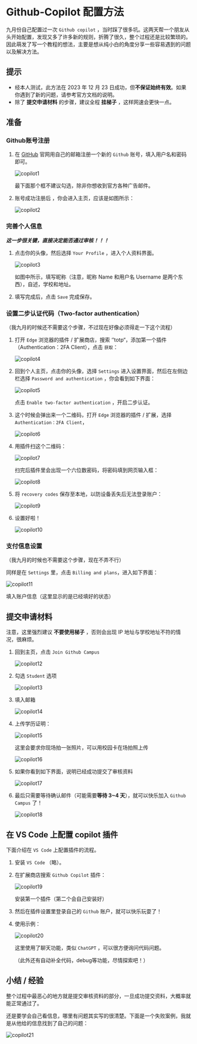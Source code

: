 # Github-Copilot 配置方法

九月份自己配置过一次 `Github copilot` ，当时踩了很多坑。这两天帮一个朋友从头开始配置，发现又多了许多新的规则，折腾了很久，整个过程还是比较繁琐的。因此萌发了写一个教程的想法，主要是想从纯小白的角度分享一些容易遇到的问题以及解决方法。

## 提示

- 经本人测试，此方法在 2023 年 12 月 23 日成功，但**不保证始终有效**。如果你遇到了新的问题，请参考官方文档的说明。
- 除了 **提交申请材料** 的步骤，建议全程 **挂梯子** ，这样网速会更快一点。

## 准备

### Github账号注册

1. 在 [GitHub](https://github.com/) 官网用自己的邮箱注册一个新的 `Github` 账号，填入用户名和密码即可。

   ![copilot1](assets/copilot1.png)

   最下面那个框不建议勾选，除非你想收到官方各种广告邮件。

2. 账号成功注册后 ，你会进入主页，应该是如图所示：

   ![copilot2](assets/copilot2.png)

### 完善个人信息

***这一步很关键，直接决定能否通过审核！！！***

1. 点击你的头像，然后选择 `Your Profile` ，进入个人资料界面。

   ![copilot3](assets/copilot3.png)

   如图中所示，填写昵称（注意，昵称 Name 和用户名 Username 是两个东西），自述，学校和地址。

2. 填写完成后，点击 `Save` 完成保存。

### 设置二步认证代码（Two-factor authentication）

（我九月的时候还不需要这个步骤，不过现在好像必须得走一下这个流程）

1. 打开 `Edge` 浏览器的插件 / 扩展商店，搜索 ‘’totp“，添加第一个插件（Authentication：2FA Client），点击 `获取`：

   ![copilot4](assets/copilot4.png)

2. 回到个人主页，点击你的头像，选择 `Settings` 进入设置界面，然后在左侧边栏选择 `Password and authentication` ，你会看到如下界面：

   ![copilot5](assets/copilot5.png)

   点击 `Enable two-factor authentication` ，开启二步认证。

3. 这个时候会弹出来一个二维码，打开 `Edge` 浏览器的插件 / 扩展，选择 `Authentication：2FA Client`，

   ![copilot6](assets/copilot6.png)

4. 用插件扫这个二维码：

   ![copilot7](assets/copilot7.png)

   扫完后插件里会出现一个六位数密码，将密码填到网页输入框：

   ![copilot8](assets/copilot8.png)

5. 将 `recovery codes` 保存至本地，以防设备丢失后无法登录账户：

   ![copilot9](assets/copilot9.png)

6. 设置好啦！

   ![copilot10](assets/copilot10.png)

### 支付信息设置

（我九月的时候也不需要这个步骤，现在不弄不行）

同样是在 `Settings` 里，点击 `Billing and plans`，进入如下界面：

![copilot11](assets/copilot11.png)

填入账户信息（这里显示的是已经填好的状态）

## 提交申请材料

注意，这里强烈建议 **不要使用梯子** ，否则会出现 IP 地址与学校地址不符的情况，很麻烦。

1. 回到主页，点击 `Join Github Campus`

   ![copilot12](assets/copilot12.png)

2. 勾选 `Student` 选项

   ![copilot13](assets/copilot13.png)

3. 填入邮箱

   ![copilot14](assets/copilot14.png)

4. 上传学历证明：

   ![copilot15](assets/copilot15.png)

   这里会要求你现场拍一张照片，可以用校园卡在场拍照上传

   ![copilot16](assets/copilot16.png)

5. 如果你看到如下界面，说明已经成功提交了审核资料

   ![copilot17](assets/copilot17.png)

6. 最后只需要等待确认邮件（可能需要**等待 3~4 天**），就可以快乐加入 `Github Campus` 了！

   ![copilot18](assets/copilot18.png)

## 在 VS Code 上配置 copilot 插件

下面介绍在 `VS Code` 上配置插件的流程。

1. 安装 `VS Code` （略）。
2. 在扩展商店搜索 `Github Copilot` 插件：

   ![copilot19](assets/copilot19.png)

   安装第一个插件（第二个会自己安装好）

3. 然后在插件设置里登录自己的 `Github` 账户，就可以快乐玩耍了！

4. 使用示例：

   ![copilot20](assets/copilot20.png)

   这里使用了聊天功能，类似 `ChatGPT` ，可以很方便询问代码问题。

   （此外还有自动补全代码，debug等功能，尽情探索吧！）

## 小结 / 经验

整个过程中最恶心的地方就是提交审核资料的部分，一旦成功提交资料，大概率就能正常通过了。

还是要学会自己看信息，哪里有问题其实写的很清楚。下面是一个失败案例，我就是从他给的信息找到了自己的问题：

![copilot21](assets/copilot21.png)
